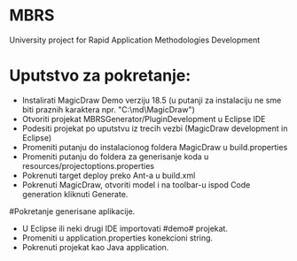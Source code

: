 # MBRS
University project for Rapid Application Methodologies Development

# Uputstvo za pokretanje:
- Instalirati MagicDraw Demo verziju 18.5 (u putanji za instalaciju ne sme biti praznih karaktera npr. "C:\md\MagicDraw\")
- Otvoriti projekat MBRSGenerator/PluginDevelopment u Eclipse IDE
- Podesiti projekat po uputstvu iz trecih vezbi (MagicDraw development in Eclipse)
- Promeniti putanju do instalacionog foldera MagicDraw u build.properties
- Promeniti putanju do foldera za generisanje koda u resources/projectoptions.properties
- Pokrenuti target deploy preko Ant-a u build.xml
- Pokrenuti MagicDraw, otvoriti model i na toolbar-u ispod Code generation kliknuti Generate.

#Pokretanje generisane aplikacije.
- U Eclipse ili neki drugi IDE importovati #demo# projekat.
- Promeniti u application.properties konekcioni string.
- Pokrenuti projekat kao Java application.
